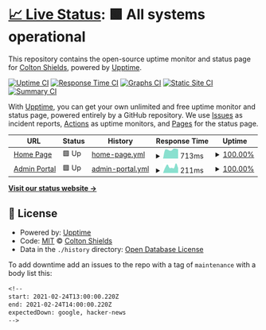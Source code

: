 # [📈 Live Status](https://status.be-brite.com): <!--live status--> **🟩 All systems operational**

This repository contains the open-source uptime monitor and status page for [Colton Shields](https://status.be-brite.com), powered by [Upptime](https://github.com/upptime/upptime).

[![Uptime CI](https://github.com/kurtinlane/britestatuspage/workflows/Uptime%20CI/badge.svg)](https://github.com/kurtinlane/britestatuspage/actions?query=workflow%3A%22Uptime+CI%22)
[![Response Time CI](https://github.com/kurtinlane/britestatuspage/workflows/Response%20Time%20CI/badge.svg)](https://github.com/kurtinlane/britestatuspage/actions?query=workflow%3A%22Response+Time+CI%22)
[![Graphs CI](https://github.com/kurtinlane/britestatuspage/workflows/Graphs%20CI/badge.svg)](https://github.com/kurtinlane/britestatuspage/actions?query=workflow%3A%22Graphs+CI%22)
[![Static Site CI](https://github.com/kurtinlane/britestatuspage/workflows/Static%20Site%20CI/badge.svg)](https://github.com/kurtinlane/britestatuspage/actions?query=workflow%3A%22Static+Site+CI%22)
[![Summary CI](https://github.com/kurtinlane/britestatuspage/workflows/Summary%20CI/badge.svg)](https://github.com/kurtinlane/britestatuspage/actions?query=workflow%3A%22Summary+CI%22)

With [Upptime](https://upptime.js.org), you can get your own unlimited and free uptime monitor and status page, powered entirely by a GitHub repository. We use [Issues](https://github.com/kurtinlane/britestatuspage/issues) as incident reports, [Actions](https://github.com/kurtinlane/britestatuspage/actions) as uptime monitors, and [Pages](https://status.be-brite.com) for the status page.

<!--start: status pages-->
<!-- This summary is generated by Upptime (https://github.com/upptime/upptime) -->
<!-- Do not edit this manually, your changes will be overwritten -->
<!-- prettier-ignore -->
| URL | Status | History | Response Time | Uptime |
| --- | ------ | ------- | ------------- | ------ |
| <img alt="" src="https://app.be-brite.com/favicon.png" height="13"> [Home Page](https://getbritehr.com/) | 🟩 Up | [home-page.yml](https://github.com/kurtinlane/britestatuspage/commits/HEAD/history/home-page.yml) | <details><summary><img alt="Response time graph" src="./graphs/home-page/response-time-week.png" height="20"> 713ms</summary><br><a href="https://status.be-brite.com/history/home-page"><img alt="Response time 590" src="https://img.shields.io/endpoint?url=https%3A%2F%2Fraw.githubusercontent.com%2Fkurtinlane%2Fbritestatuspage%2FHEAD%2Fapi%2Fhome-page%2Fresponse-time.json"></a><br><a href="https://status.be-brite.com/history/home-page"><img alt="24-hour response time 732" src="https://img.shields.io/endpoint?url=https%3A%2F%2Fraw.githubusercontent.com%2Fkurtinlane%2Fbritestatuspage%2FHEAD%2Fapi%2Fhome-page%2Fresponse-time-day.json"></a><br><a href="https://status.be-brite.com/history/home-page"><img alt="7-day response time 713" src="https://img.shields.io/endpoint?url=https%3A%2F%2Fraw.githubusercontent.com%2Fkurtinlane%2Fbritestatuspage%2FHEAD%2Fapi%2Fhome-page%2Fresponse-time-week.json"></a><br><a href="https://status.be-brite.com/history/home-page"><img alt="30-day response time 690" src="https://img.shields.io/endpoint?url=https%3A%2F%2Fraw.githubusercontent.com%2Fkurtinlane%2Fbritestatuspage%2FHEAD%2Fapi%2Fhome-page%2Fresponse-time-month.json"></a><br><a href="https://status.be-brite.com/history/home-page"><img alt="1-year response time 605" src="https://img.shields.io/endpoint?url=https%3A%2F%2Fraw.githubusercontent.com%2Fkurtinlane%2Fbritestatuspage%2FHEAD%2Fapi%2Fhome-page%2Fresponse-time-year.json"></a></details> | <details><summary><a href="https://status.be-brite.com/history/home-page">100.00%</a></summary><a href="https://status.be-brite.com/history/home-page"><img alt="All-time uptime 99.93%" src="https://img.shields.io/endpoint?url=https%3A%2F%2Fraw.githubusercontent.com%2Fkurtinlane%2Fbritestatuspage%2FHEAD%2Fapi%2Fhome-page%2Fuptime.json"></a><br><a href="https://status.be-brite.com/history/home-page"><img alt="24-hour uptime 100.00%" src="https://img.shields.io/endpoint?url=https%3A%2F%2Fraw.githubusercontent.com%2Fkurtinlane%2Fbritestatuspage%2FHEAD%2Fapi%2Fhome-page%2Fuptime-day.json"></a><br><a href="https://status.be-brite.com/history/home-page"><img alt="7-day uptime 100.00%" src="https://img.shields.io/endpoint?url=https%3A%2F%2Fraw.githubusercontent.com%2Fkurtinlane%2Fbritestatuspage%2FHEAD%2Fapi%2Fhome-page%2Fuptime-week.json"></a><br><a href="https://status.be-brite.com/history/home-page"><img alt="30-day uptime 100.00%" src="https://img.shields.io/endpoint?url=https%3A%2F%2Fraw.githubusercontent.com%2Fkurtinlane%2Fbritestatuspage%2FHEAD%2Fapi%2Fhome-page%2Fuptime-month.json"></a><br><a href="https://status.be-brite.com/history/home-page"><img alt="1-year uptime 100.00%" src="https://img.shields.io/endpoint?url=https%3A%2F%2Fraw.githubusercontent.com%2Fkurtinlane%2Fbritestatuspage%2FHEAD%2Fapi%2Fhome-page%2Fuptime-year.json"></a></details>
| <img alt="" src="https://app.be-brite.com/favicon.png" height="13"> [Admin Portal](https://app.be-brite.com/) | 🟩 Up | [admin-portal.yml](https://github.com/kurtinlane/britestatuspage/commits/HEAD/history/admin-portal.yml) | <details><summary><img alt="Response time graph" src="./graphs/admin-portal/response-time-week.png" height="20"> 211ms</summary><br><a href="https://status.be-brite.com/history/admin-portal"><img alt="Response time 162" src="https://img.shields.io/endpoint?url=https%3A%2F%2Fraw.githubusercontent.com%2Fkurtinlane%2Fbritestatuspage%2FHEAD%2Fapi%2Fadmin-portal%2Fresponse-time.json"></a><br><a href="https://status.be-brite.com/history/admin-portal"><img alt="24-hour response time 168" src="https://img.shields.io/endpoint?url=https%3A%2F%2Fraw.githubusercontent.com%2Fkurtinlane%2Fbritestatuspage%2FHEAD%2Fapi%2Fadmin-portal%2Fresponse-time-day.json"></a><br><a href="https://status.be-brite.com/history/admin-portal"><img alt="7-day response time 211" src="https://img.shields.io/endpoint?url=https%3A%2F%2Fraw.githubusercontent.com%2Fkurtinlane%2Fbritestatuspage%2FHEAD%2Fapi%2Fadmin-portal%2Fresponse-time-week.json"></a><br><a href="https://status.be-brite.com/history/admin-portal"><img alt="30-day response time 208" src="https://img.shields.io/endpoint?url=https%3A%2F%2Fraw.githubusercontent.com%2Fkurtinlane%2Fbritestatuspage%2FHEAD%2Fapi%2Fadmin-portal%2Fresponse-time-month.json"></a><br><a href="https://status.be-brite.com/history/admin-portal"><img alt="1-year response time 168" src="https://img.shields.io/endpoint?url=https%3A%2F%2Fraw.githubusercontent.com%2Fkurtinlane%2Fbritestatuspage%2FHEAD%2Fapi%2Fadmin-portal%2Fresponse-time-year.json"></a></details> | <details><summary><a href="https://status.be-brite.com/history/admin-portal">100.00%</a></summary><a href="https://status.be-brite.com/history/admin-portal"><img alt="All-time uptime 99.99%" src="https://img.shields.io/endpoint?url=https%3A%2F%2Fraw.githubusercontent.com%2Fkurtinlane%2Fbritestatuspage%2FHEAD%2Fapi%2Fadmin-portal%2Fuptime.json"></a><br><a href="https://status.be-brite.com/history/admin-portal"><img alt="24-hour uptime 100.00%" src="https://img.shields.io/endpoint?url=https%3A%2F%2Fraw.githubusercontent.com%2Fkurtinlane%2Fbritestatuspage%2FHEAD%2Fapi%2Fadmin-portal%2Fuptime-day.json"></a><br><a href="https://status.be-brite.com/history/admin-portal"><img alt="7-day uptime 100.00%" src="https://img.shields.io/endpoint?url=https%3A%2F%2Fraw.githubusercontent.com%2Fkurtinlane%2Fbritestatuspage%2FHEAD%2Fapi%2Fadmin-portal%2Fuptime-week.json"></a><br><a href="https://status.be-brite.com/history/admin-portal"><img alt="30-day uptime 100.00%" src="https://img.shields.io/endpoint?url=https%3A%2F%2Fraw.githubusercontent.com%2Fkurtinlane%2Fbritestatuspage%2FHEAD%2Fapi%2Fadmin-portal%2Fuptime-month.json"></a><br><a href="https://status.be-brite.com/history/admin-portal"><img alt="1-year uptime 99.99%" src="https://img.shields.io/endpoint?url=https%3A%2F%2Fraw.githubusercontent.com%2Fkurtinlane%2Fbritestatuspage%2FHEAD%2Fapi%2Fadmin-portal%2Fuptime-year.json"></a></details>

<!--end: status pages-->

[**Visit our status website →**](https://status.be-brite.com)

## 📄 License

- Powered by: [Upptime](https://github.com/upptime/upptime)
- Code: [MIT](./LICENSE) © [Colton Shields](https://status.be-brite.com)
- Data in the `./history` directory: [Open Database License](https://opendatacommons.org/licenses/odbl/1-0/)

To add downtime add an issues to the repo with a tag of `maintenance` with a body list this:

```
<!--
start: 2021-02-24T13:00:00.220Z
end: 2021-02-24T14:00:00.220Z
expectedDown: google, hacker-news
-->
```
